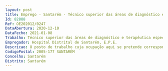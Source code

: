 ```yaml
--- 
layout: post
title: Emprego - Santarém - Técnico superior das áreas de diagnóstico e terapêutica especialista principal
Id: 82888
Ref: OE202012/0247
DataAbertura: 2020-12-10
DataFecho: 2021-01-08
Trabalho: Técnico superior das áreas de diagnóstico e terapêutica especialista principal
Empregador: Hospital Distrital de Santarém, E.P.E.
Descricao: O posto de trabalho cuja ocupação aqui se pretende corresponde ao conteúdo funcional estabelecido nos artigos 10.º e 11.º dos Decretos Lei n.º 110 e 111 2017, ambos de 31 de agosto.
CodigoPostal: 2005-177 SANTARÉM
Concelho: Santarém
Distrito: Santarém
--- 
```

